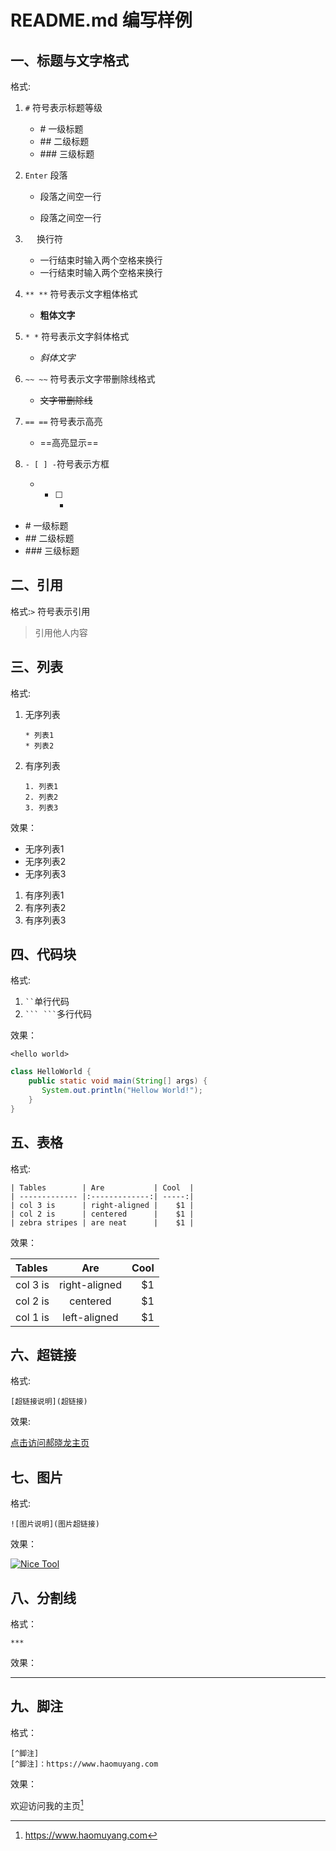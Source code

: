 # README.md 编写样例

## 一、标题与文字格式

格式:

1. `#` 符号表示标题等级  
    *  \#   一级标题  
    *  \##  二级标题  
    *  \### 三级标题  
    
2. `Enter` 段落  
    * 段落之间空一行  
    
    * 段落之间空一行  
    
3. `  ` 换行符  
    * 一行结束时输入两个空格来换行  
    * 一行结束时输入两个空格来换行  
    
4. `** **` 符号表示文字粗体格式  
    * **粗体文字**  
    
5. `* *` 符号表示文字斜体格式  
    * *斜体文字*  
    
6. `~~ ~~` 符号表示文字带删除线格式  
    * ~~文字带删除线~~  
    
7. `== ==` 符号表示高亮  
    * ==高亮显示==  
    
8. `- [ ] -`符号表示方框  
    * - [ ] -

*  \#   一级标题
*  \##  二级标题
*  \### 三级标题

## 二、引用

格式:`>` 符号表示引用

>引用他人内容

## 三、列表

格式:

1. 无序列表

   `* 列表1`  
   `* 列表2`
   
2. 有序列表

   `1. 列表1`  
   `2. 列表2`  
   `3. 列表3`  

效果：

* 无序列表1
* 无序列表2
* 无序列表3

1. 有序列表1 
2. 有序列表2 
3. 有序列表3 


## 四、代码块

格式:
1. ` `` `单行代码
2. ` ``` ``` `多行代码

效果：

`<hello world>`
```JAVA
class HelloWorld {
    public static void main(String[] args) {
       System.out.println("Hellow World!");
    }
}
```

## 五、表格

格式:
```
| Tables        | Are           | Cool  |
| ------------- |:-------------:| -----:|
| col 3 is      | right-aligned |    $1 |
| col 2 is      | centered      |    $1 |
| zebra stripes | are neat      |    $1 |
```

效果：

| Tables        | Are           | Cool  |
| :------------ |:-------------:| -----:|
| col 3 is      | right-aligned |    $1 |
| col 2 is      | centered      |    $1 |
| col 1 is      | left-aligned  |    $1 |

## 六、超链接

格式:

`[超链接说明](超链接)`

效果:
    
[点击访问郝晓龙主页](http://www.haoxiaolong.cn)

## 七、图片

格式:

`![图片说明](图片超链接)`

效果：

[![Nice Tool](https://vkceyugu.cdn.bspapp.com/VKCEYUGU-imgbed/8f959db3-8915-4a79-ac7c-079ab66edaf2.png)](https://imgbed.cn)

## 八、分割线

格式： 

`***`

效果：
***

## 九、脚注

格式： 

```
[^脚注]  
[^脚注]：https://www.haomuyang.com
```

效果：

欢迎访问我的主页[^1]

[^1]: https://www.haomuyang.com
